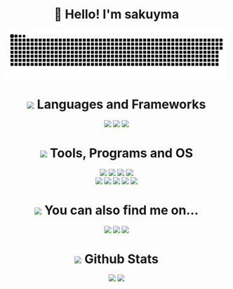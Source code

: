 <h1 align="center">👋 Hello! I'm sakuyma </h1>

<p align="center">
 <img width="600" src="assets/github-snake.svg" alt="snake"/>
</p>

<div align="center">
  <h1>
    <img src="https://i.imgur.com/HgCjMI5.gif" width="64px"> Languages and Frameworks
  </h1>
</div>

<div align="center">
 <img src="https://img.shields.io/badge/c++-%2300599C.svg?style=for-the-badge&logo=c%2B%2B&logoColor=white" height="35px"> 
 <img src="https://img.shields.io/badge/Python-3776AB?logo=python&logoColor=fff&style=for-the-badge" height="35px">
  <img src="https://img.shields.io/badge/Markdown-000?logo=markdown&logoColor=fff&style=for-the-badge" height="35px">
</div>


<div align="center">
  <h1>
    <img src="https://i.imgur.com/72GslRm.gif" width="64px"> Tools, Programs and OS
  </h1>
</div>

<div align="center">
  <img src="https://custom-icon-badges.demolab.com/badge/Visual%20Studio%20Code-0078d7?logo=vsc&logoColor=white&style=for-the-badge" height="35px">
  <img src="https://img.shields.io/badge/NeoVim-%2357A143.svg?&style=for-the-badge&logo=neovim&logoColor=white" height="35px">
  <img src="https://img.shields.io/badge/GitHub-181717?logo=github&logoColor=fff&style=for-the-badge" height="35px">
  <img src="https://img.shields.io/badge/Git-F05032?logo=git&logoColor=fff&style=for-the-badge" height="35px">
</div>
<div align="center">
  <img src="https://custom-icon-badges.demolab.com/badge/Windows-0079d5?logo=microsoft-windows-22-logo-svgrepo-com&logoColor=white&style=for-the-badge" height="35px">
  <img src="https://img.shields.io/badge/Obsidian-483699?style=for-the-badge&logo=Obsidian&logoColor=white" height="35px">
  <img src="https://img.shields.io/badge/Todoist-E44332?style=for-the-badge&logo=todoist&logoColor=white" height="35px">
  <img src="https://img.shields.io/badge/bitwarden-175DDC?style=for-the-badge&logo=bitwarden&logoColor=white">
  <img src="https://img.shields.io/badge/Firefox_Browser-FF7139?style=for-the-badge&logo=Firefox-Browser&logoColor=white" height="35px"
</div>

<div align="center">
  <h1>
  <img src="https://i.imgur.com/bV7Z20x.gif" width="64px"> You can also find me on...
  </h1>
</div>

<div align="center">
  <a href="https://web.telegram.org/k/#@bEccILeN" target="_blank"><img src="https://img.shields.io/badge/Telegram-blue?style=for-the-badge&logo=telegram&logoColor=white" height="35px"></a>
  <a href="https://steamcommunity.com/id/saku1337/" target="_blank"><img src="https://img.shields.io/badge/Steam-000?logo=steam&logoColor=fff&style=for-the-badge" height="35px"></a>
 <a href="" target=https://discordapp.com/users/1182021076495114330/"_blank"><img src="https://img.shields.io/badge/Discord-5865F2?style=for-the-badge&logo=discord&logoColor=white" height="35px"></a>
</div>
</div>

<div align="center">
  <h1>
    <img src="https://i.pinimg.com/originals/ca/1d/9e/ca1d9e9ee0036ff2d88cdd8d895f5244.gif" width="64px"> Github Stats
  </h1>
  <img src="https://github-readme-stats.vercel.app/api?username=sakuyma&count_private=true&show_icons=true&theme=github_dark&rank_icon=github&border_radius=10" width="435px">
  <img src="https://github-readme-stats.vercel.app/api/top-langs/?username=sakuyma&theme=github_dark&hide_border=false&include_all_commits=false&count_private=false&layout=compact" width="330px">
</div>
